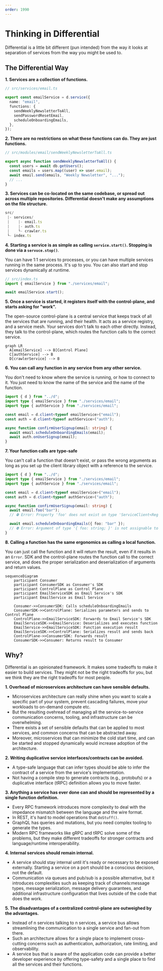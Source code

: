 ```yaml
---
order: 1990
---
```


# Thinking in Differential

Differential is a little bit different (pun intended) from the way it looks at separation of services from the way you might be used to.

## The Differential Way

**1. Services are a collection of functions.**

```ts
// src/services/email.ts

export const emailService = d.service({
  name: "email",
  functions: {
    sendWeeklyNewsletterToAll,
    sendPasswordResetEmail,
    scheduleOnboardingEmails,
  },
});
```

**2. There are no restrictions on what these functions can do. They are just functions.**

```ts
// src/modules/email/sendWeeklyNewsletterToAll.ts

export async function sendWeeklyNewsletterToAll() {
  const users = await db.getUsers();
  const emails = users.map((user) => user.email);
  await email.send(emails, "Weekly Newsletter", "...");
  // ...
}
```

**3. Services can be co-located on the same codebase, or spread out across multiple repositories. Differential doesn't make any assumptions on the file structure.**

```ts
src/
 |- services/
 |    |- email.ts
 |    |- auth.ts
 |    └- crawler.ts
 └- index.ts
```

**4. Starting a service is as simple as calling `service.start()`. Stopping is done via a `servuce.stop()`**.

You can have 1:1 services to processes, or you can have multiple services running in the same process. It's up to you. You can also start and stop services dynamically at runtime.

```ts
// src/index.ts
import { emailService } from "./services/email";

await emailService.start();
```

**5. Once a service is started, it registers itself with the control-plane, and starts asking for "work".**

The open-source control-plane is a central service that keeps track of all the services that are running, and their health. It acts as a service registry, and a service mesh. Your services don't talk to each other directly. Instead, they talk to the control-plane, which routes the function calls to the correct service.

```mermaid
graph LR
  A[emailService] --> B[Control Plane]
  C[authService] --> B
  D[crawlerService] --> B
```

**6. You can call any function in any service from any other service.**

You don't need to know where the service is running, or how to connect to it. You just need to know the name of the service and the name of the function.

```ts
import { d } from "../d";
import type { emailService } from "./services/email";
import type { authService } from "./services/email";

const email = d.client<typeof emailService>("email");
const auth = d.client<typeof authService>("auth");

async function confirmUserSignup(email: string) {
  await email.scheduleOnboardingEmails(email);
  await auth.onUserSignup(email);
}
```

**7. Your function calls are type-safe**

You can't call a function that doesn't exist, or pass the wrong arguments as long as you set up the client library object with a reference to the service.

```ts
import { d } from "../d";
import type { emailService } from "./services/email";
import type { authService } from "./services/email";

const email = d.client<typeof emailService>("email");
const auth = d.client<typeof authService>("auth");

async function confirmUserSignup(email: string) {
  await email.foo("bar");
  // ⛔️ Error: Property 'foo' does not exist on type 'ServiceClient<RegisteredService<{...}>>'.

  await email.scheduleOnboardingEmails({ foo: "bar" });
  // ⛔️ Error: Argument of type '{ foo: string; }' is not assignable to parameter of type 'string'.
}
```

**8. Calling a function has the same ergonomics as calling a local function.**

You can just call the function and it will return the result, even if it results in an `Error`. SDK and the control-plane routes the function call to the correct service, and does the proper serialization and deserialization of arguments and return values.

```mermaid
sequenceDiagram
    participant Consumer
    participant ConsumerSDK as Consumer's SDK
    participant ControlPlane as Control Plane
    participant EmailServiceSDK as Email Service's SDK
    participant EmailService as Email Service

    Consumer->>ConsumerSDK: Calls scheduleOnboardingEmails
    ConsumerSDK->>ControlPlane: Serializes parameters and sends to Control Plane
    ControlPlane->>EmailServiceSDK: Forwards to Email Service's SDK
    EmailServiceSDK->>EmailService: Deserializes and executes function
    EmailService->>EmailServiceSDK: Function execution result
    EmailServiceSDK->>ControlPlane: Serializes result and sends back
    ControlPlane->>ConsumerSDK: Forwards result
    ConsumerSDK->>Consumer: Returns result to Consumer
```

## Why?

Differential is an opinionated framework. It makes some tradeoffs to make it easier to build services. They might not be the right tradeoffs for you, but we think they are the right tradeoffs for most people.

**1. Overhead of microservices architecture can have sensible defaults.**

- Microservices architecture can really shine when you want to scale a specific part of your system, prevent cascading failures, move your workloads to on-demand compute etc.
- But the resulting ovehread of managing all the service-to-service communication concerns, tooling, and infrastructure can be overwhelming.
- There exists a set of sensible defaults that can be applied to most services, and common concerns that can be abstracted away.
- Moreover, microservices that can minimize the cold start time, and can be started and stopped dynamically would increase adoption of the architecture.

**2. Writing duplicative service interfaces/contracts can be avoided.**

- A type-safe language that can infer types should be able to infer the contract of a service from the service's implementation.
- Not having a compile step to generate contracts (e.g., protobufs) or a duplicative interface (tRPC) definition allows you to move faster.

**3. Anything a service has ever done can and should be represented by a single function definition.**

- Every RPC framework introduces more complexity to deal with the impedance mismatch between the language and the wire format.
- In REST, it's hard to model operations that `doStuff()`.
- GraphQL has queries and mutations, but you need complex tooling to generate the types.
- Modern RPC frameworks like gRPC and tRPC solve some of the problems, but they make different tradeoffs for stronger contracts and language/runtime interoperability.

**4. Internal services should remain internal.**

- A service should stay internal until it's ready or necessary to be exposed externally. Starting a service on a port should be a conscious decision, not the default.
- Communication via queues and pub/sub is a possible alternative, but it introduces complexities such as keeping track of channels:message types, message serialization, message delivery guarantees, and additional infrastructure configuration that lives outside of the code that does the work.

**5. The disadvantages of a centralized control-plane are outweighed by the advantages.**

- Instead of n services talking to n services, a service bus allows streamlining the communication to a single service and fan-out from there.
- Such an architecture allows for a single place to implement cross-cutting concerns such as authentication, authorization, rate limiting, and observability.
- A service bus that is aware of the application code can provide a better developer experience by offering type-safety and a single place to find all the services and their functions.
